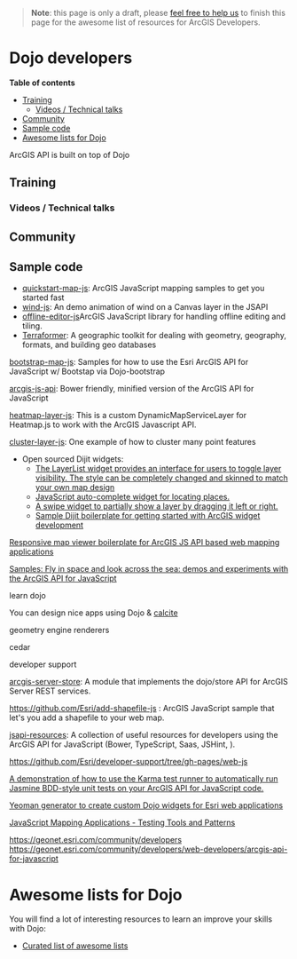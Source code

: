 > **Note**: this page is only a draft, please [feel free to help us](https://github.com/hhkaos/awesome-arcgis#contributions) to finish this page for the awesome list of resources for ArcGIS Developers.

# Dojo developers
<!-- START doctoc generated TOC please keep comment here to allow auto update -->
<!-- DON'T EDIT THIS SECTION, INSTEAD RE-RUN doctoc TO UPDATE -->
**Table of contents**

  - [Training](#training)
    - [Videos / Technical talks](#videos--technical-talks)
  - [Community](#community)
  - [Sample code](#sample-code)
- [Awesome lists for Dojo](#awesome-lists-for-dojo)

<!-- END doctoc generated TOC please keep comment here to allow auto update -->

ArcGIS API is built on top of Dojo

## Training
### Videos / Technical talks
## Community
## Sample code
* [quickstart-map-js](https://github.com/Esri/quickstart-map-js): ArcGIS JavaScript mapping samples to get you started fast
* [wind-js](https://github.com/Esri/wind-js): An demo animation of wind on a Canvas layer in the JSAPI
* [offline-editor-js](https://github.com/Esri/offline-editor-js)ArcGIS JavaScript library for handling offline editing and tiling.
* [Terraformer](https://github.com/Esri/Terraformer): A geographic toolkit for dealing with geometry, geography, formats, and building geo databases

[bootstrap-map-js](https://github.com/Esri/dojo-bootstrap-map-js): Samples for how to use the Esri ArcGIS API for JavaScript w/ Bootstap via Dojo-bootstrap

[arcgis-js-api](https://github.com/Esri/arcgis-js-api): Bower friendly, minified version of the ArcGIS API for JavaScript

[heatmap-layer-js](https://github.com/Esri/heatmap-layer-js): This is a custom DynamicMapServiceLayer for Heatmap.js to work with the ArcGIS Javascript API.

[cluster-layer-js](https://github.com/Esri/cluster-layer-js): One example of how to cluster many point features


* Open sourced Dijit widgets:
  * [The LayerList widget provides an interface for users to toggle layer visibility. The style can be completely changed and skinned to match your own map design](https://github.com/Esri/arcgis-dijit-layer-list)
  * [JavaScript auto-complete widget for locating places.](https://github.com/Esri/arcgis-dijit-geocoder-js)
  * [A swipe widget to partially show a layer by dragging it left or right.](https://github.com/Esri/arcgis-dijit-layer-swipe-js)
  * [Sample Dijit boilerplate for getting started with ArcGIS widget development](https://github.com/Esri/arcgis-dijit-sample-js)

[Responsive map viewer boilerplate for ArcGIS JS API based web mapping applications](https://github.com/Esri/responsive-map-js)


[Samples: Fly in space and look across the sea: demos and experiments with the ArcGIS API for JavaScript](https://github.com/jwasilgeo/esri-experiments)

learn dojo

You can design nice apps using Dojo & [calcite](../calcite)

geometry engine
renderers

cedar

developer support

[arcgis-server-store](https://github.com/thollingshead/arcgis-server-store):
A module that implements the dojo/store API for ArcGIS Server REST services.

https://github.com/Esri/add-shapefile-js : ArcGIS JavaScript sample that let's you add a shapefile to your web map.

[jsapi-resources](https://github.com/Esri/jsapi-resources): A collection of useful resources for developers using the ArcGIS API for JavaScript (Bower, TypeScript, Saas, JSHint, ).

https://github.com/Esri/developer-support/tree/gh-pages/web-js

[A demonstration of how to use the Karma test runner to automatically run Jasmine BDD-style unit tests on your ArcGIS API for JavaScript code.](https://github.com/tomwayson/esri-karma-tutorial)

[Yeoman generator to create custom Dojo widgets for Esri web applications](https://github.com/tomwayson/generator-esri-widget)

[JavaScript Mapping Applications - Testing Tools and Patterns](http://www.esri.com/videos/watch?videoid=4281&channelid=LegacyVideo&isLegacy=true&title=javascript-mapping-applications---testing-tools-and-patterns)

https://geonet.esri.com/community/developers
https://geonet.esri.com/community/developers/web-developers/arcgis-api-for-javascript

# Awesome lists for Dojo
You will find a lot of interesting resources to learn an improve your skills
with Dojo:
* [Curated list of awesome lists](https://github.com/sindresorhus/awesome)
